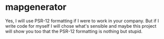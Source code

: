 # mapgenerator

Yes, I will use PSR-12 formatting if I were to work in your company. But if I write code for myself 
I will chose what's sensible and maybe this project will show you too that the PSR-12 formatting is 
nothing but stupid. 
